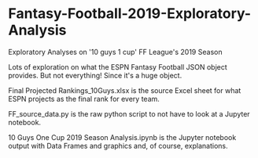 # Fantasy-Football-2019-Exploratory-Analysis
Exploratory Analyses on '10 guys 1 cup' FF League's 2019 Season

Lots of exploration on what the ESPN Fantasy Football JSON object provides. But not everything! Since it's a huge object.

Final Projected Rankings_10Guys.xlsx is the source Excel sheet for what ESPN projects as the final rank for every team.

FF_source_data.py is the raw python script to not have to look at a Jupyter notebook.

10 Guys One Cup 2019 Season Analysis.ipynb is the Jupyter notebook output with Data Frames and graphics and, of course, explanations.
